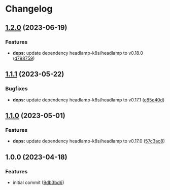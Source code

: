 # Changelog

## [1.2.0](https://github.com/rolehippie/headlamp/compare/v1.1.1...v1.2.0) (2023-06-19)


### Features

* **deps:** update dependency headlamp-k8s/headlamp to v0.18.0 ([d798759](https://github.com/rolehippie/headlamp/commit/d7987599b260cc7d06cec6144d3f4bfbfc73806d))

## [1.1.1](https://github.com/rolehippie/headlamp/compare/v1.1.0...v1.1.1) (2023-05-22)


### Bugfixes

* **deps:** update dependency headlamp-k8s/headlamp to v0.17.1 ([e85e40d](https://github.com/rolehippie/headlamp/commit/e85e40df0f2192bd1d0fda9999c383429d5e4390))

## [1.1.0](https://github.com/rolehippie/headlamp/compare/v1.0.0...v1.1.0) (2023-05-01)


### Features

* **deps:** update dependency headlamp-k8s/headlamp to v0.17.0 ([57c3ac8](https://github.com/rolehippie/headlamp/commit/57c3ac84e9090d67f2f22daad067a26c97ff39b7))

## 1.0.0 (2023-04-18)


### Features

* initial commit ([9db3bd6](https://github.com/rolehippie/headlamp/commit/9db3bd696b4b3dc5c4e2a85ad847ffa58111c0e7))

